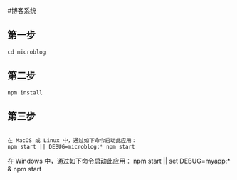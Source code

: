 #博客系统

## 第一步

```
cd microblog

```
## 第二步

```
npm install

```

## 第三步

```

在 MacOS 或 Linux 中，通过如下命令启动此应用：
npm start || DEBUG=microblog:* npm start
```
在 Windows 中，通过如下命令启动此应用：
npm start || set DEBUG=myapp:* & npm start


